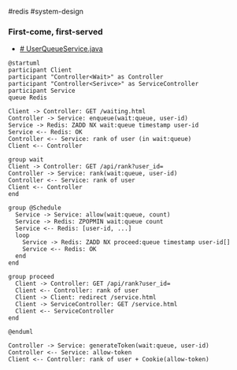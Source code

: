 #redis #system-design

### First-come, first-served
* [# UserQueueService.java](https://github.com/morenice/fastcampus-2023-backend-advacned/blob/main/ch4/clip08/flow/src/main/java/com/fastcampus/flow/service/UserQueueService.java)

```plantuml
@startuml
participant Client
participant "Controller<Wait>" as Controller
participant "Controller<Serivce>" as ServiceController
participant Service
queue Redis

Client -> Controller: GET /waiting.html
Controller -> Service: enqueue(wait:queue, user-id)
Service -> Redis: ZADD NX wait:queue timestamp user-id
Service <-- Redis: OK
Controller <-- Service: rank of user (in wait:queue)
Client <-- Controller

group wait
Client -> Controller: GET /api/rank?user_id=
Controller -> Service: rank(wait:queue, user-id)
Controller <-- Service: rank of user
Client <-- Controller
end

group @Schedule
  Service -> Service: allow(wait:queue, count)
  Service -> Redis: ZPOPMIN wait:queue count
  Service <-- Redis: [user-id, ...]
  loop
    Service -> Redis: ZADD NX proceed:queue timestamp user-id[]
    Service <-- Redis: OK
  end
end

group proceed
  Client -> Controller: GET /api/rank?user_id=
  Client <-- Controller: rank of user
  Client -> Client: redirect /service.html
  Client -> ServiceController: GET /service.html
  Client <-- ServiceController
end

@enduml
```

```
Controller -> Service: generateToken(wait:queue, user-id)
Controller <-- Service: allow-token
Client <-- Controller: rank of user + Cookie(allow-token)
```
